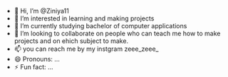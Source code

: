 - 👋 Hi, I’m @Ziniya11
- 👀 I’m interested in learning and making projects
- 🌱 I’m currently studying bachelor of computer applications 
- 💞️ I’m looking to collaborate on people who can teach me how to make projects and on ehich subject to make.
- 📫 you can reach me by my instgram zeee_zeee_
- 😄 Pronouns: ...
- ⚡ Fun fact: ...

<!---
Ziniya11/Ziniya11 is a ✨ special ✨ repository because its `README.md` (this file) appears on your GitHub profile.
You can click the Preview link to take a look at your changes.
--->
